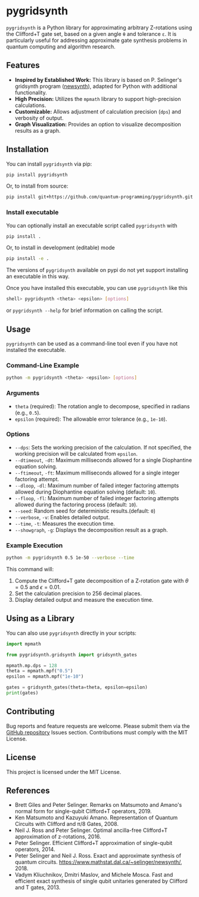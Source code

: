 # pygridsynth

`pygridsynth` is a Python library for approximating arbitrary Z-rotations using the Clifford+T gate set, based on a given angle `θ` and tolerance `ε`. It is particularly useful for addressing approximate gate synthesis problems in quantum computing and algorithm research.

## Features

- **Inspired by Established Work:** This library is based on P. Selinger's gridsynth program ([newsynth](https://www.mathstat.dal.ca/~selinger/newsynth/)), adapted for Python with additional functionality.
- **High Precision:** Utilizes the `mpmath` library to support high-precision calculations.
- **Customizable:** Allows adjustment of calculation precision (`dps`) and verbosity of output.
- **Graph Visualization:** Provides an option to visualize decomposition results as a graph.

## Installation

You can install `pygridsynth` via pip:

```bash
pip install pygridsynth
```

Or, to install from source:

```bash
pip install git+https://github.com/quantum-programming/pygridsynth.git
```

### Install executable

You can optionally install an executable script called `pygridsynth` with

```bash
pip install .
```

Or, to install in development (editable) mode

```bash
pip install -e .
```

The versions of `pygridsynth` available on pypi do not yet support
installing an executable in this way.

Once you have installed this executable, you can use `pygridsynth` like this

```sh
shell> pygridsynth <theta> <epsilon> [options]
```

or `pygridsynth --help` for brief information on calling the script.

## Usage

`pygridsynth` can be used as a command-line tool even if you have not installed the
executable.

### Command-Line Example

```bash
python -m pygridsynth <theta> <epsilon> [options]
```

### Arguments

- `theta` (required): The rotation angle to decompose, specified in radians (e.g., `0.5`).
- `epsilon` (required): The allowable error tolerance (e.g., `1e-10`).

### Options

- `--dps`: Sets the working precision of the calculation. If not specified, the working precision will be calculated from `epsilon`.
- `--dtimeout`, `-dt`: Maximum milliseconds allowed for a single Diophantine equation solving.
- `--ftimeout`, `-ft`: Maximum milliseconds allowed for a single integer factoring attempt.
- `--dloop`, `-dl`: Maximum number of failed integer factoring attempts allowed during Diophantine equation solving (default: `10`).
- `--floop`, `-fl`: Maximum number of failed integer factoring attempts allowed during the factoring process (default: `10`).
- `--seed`: Random seed for deterministic results.(default: `0`)
- `--verbose`, `-v`: Enables detailed output.
- `--time`, `-t`: Measures the execution time.
- `--showgraph`, `-g`: Displays the decomposition result as a graph.

### Example Execution

```bash
python -m pygridsynth 0.5 1e-50 --verbose --time
```

This command will:
1. Compute the Clifford+T gate decomposition of a Z-rotation gate with $\theta = 0.5$ and $\epsilon = 0.01$.
2. Set the calculation precision to 256 decimal places.
3. Display detailed output and measure the execution time.

## Using as a Library

You can also use `pygridsynth` directly in your scripts:

<!-- mpf -->
```python
import mpmath

from pygridsynth.gridsynth import gridsynth_gates

mpmath.mp.dps = 128
theta = mpmath.mpf("0.5")
epsilon = mpmath.mpf("1e-10")

gates = gridsynth_gates(theta=theta, epsilon=epsilon)
print(gates)
```

## Contributing

Bug reports and feature requests are welcome. Please submit them via the [GitHub repository](https://github.com/quantum-programming/pygridsynth) Issues section. Contributions must comply with the MIT License.

## License

This project is licensed under the MIT License.

## References

- Brett Giles and Peter Selinger. Remarks on Matsumoto and Amano's normal form for single-qubit Clifford+T operators, 2019.
- Ken Matsumoto and Kazuyuki Amano. Representation of Quantum Circuits with Clifford and π/8 Gates, 2008.
- Neil J. Ross and Peter Selinger. Optimal ancilla-free Clifford+T approximation of z-rotations, 2016.
- Peter Selinger. Efficient Clifford+T approximation of single-qubit operators, 2014.
- Peter Selinger and Neil J. Ross. Exact and approximate synthesis of quantum circuits. https://www.mathstat.dal.ca/~selinger/newsynth/, 2018.
- Vadym Kliuchnikov, Dmitri Maslov, and Michele Mosca. Fast and efficient exact synthesis of single qubit unitaries generated by Clifford and T gates, 2013.
